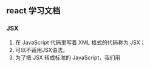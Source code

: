 ## react 学习文档

### JSX
1. 在 JavaScript 代码里写着 XML 格式的代码称为 JSX；
2. 可以不适用JSX语法。
3. 为了把 JSX 转成标准的 JavaScript，我们用 <script type="text/jsx"> 标签包裹着含有 JSX 的代码，然后引入 JSXTransformer.js 库来实现在浏览器里的代码转换

### 有状态的组件
1. 组件名首字母必须是大写